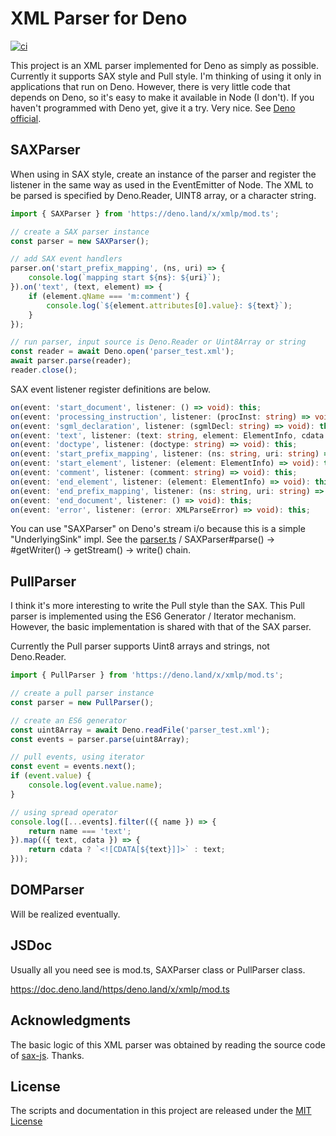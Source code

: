 # XML Parser for Deno

[![ci](https://github.com/m-kur/xmlp/workflows/ci/badge.svg)](https://github.com/m-kur/xmlp/actions)

This project is an XML parser implemented for Deno as simply as possible. Currently it supports SAX style and Pull style.
I'm thinking of using it only in applications that run on Deno. However, there is very little code that depends on Deno, so it's easy to make it available in Node (I don't).
If you haven't programmed with Deno yet, give it a try. Very nice. See [Deno official](https://deno.land/).

## SAXParser

When using in SAX style, create an instance of the parser and register the listener in the same way as used in the EventEmitter of Node.
The XML to be parsed is specified by Deno.Reader, UINT8 array, or a character string.

```typescript
import { SAXParser } from 'https://deno.land/x/xmlp/mod.ts';

// create a SAX parser instance
const parser = new SAXParser();

// add SAX event handlers
parser.on('start_prefix_mapping', (ns, uri) => {
    console.log(`mapping start ${ns}: ${uri}`);
}).on('text', (text, element) => {
    if (element.qName === 'm:comment') {
        console.log(`${element.attributes[0].value}: ${text}`);
    }
});

// run parser, input source is Deno.Reader or Uint8Array or string
const reader = await Deno.open('parser_test.xml');
await parser.parse(reader);
reader.close();
```

SAX event listener register definitions are below.

```typescript
on(event: 'start_document', listener: () => void): this;
on(event: 'processing_instruction', listener: (procInst: string) => void): this;
on(event: 'sgml_declaration', listener: (sgmlDecl: string) => void): this;
on(event: 'text', listener: (text: string, element: ElementInfo, cdata: boolean) => void): this;
on(event: 'doctype', listener: (doctype: string) => void): this;
on(event: 'start_prefix_mapping', listener: (ns: string, uri: string) => void): this;
on(event: 'start_element', listener: (element: ElementInfo) => void): this;
on(event: 'comment', listener: (comment: string) => void): this;
on(event: 'end_element', listener: (element: ElementInfo) => void): this;
on(event: 'end_prefix_mapping', listener: (ns: string, uri: string) => void): this;
on(event: 'end_document', listener: () => void): this;
on(event: 'error', listener: (error: XMLParseError) => void): this;
```

You can use "SAXParser" on Deno's stream i/o because this is a simple "UnderlyingSink<Uint8Array>" impl.
See the [parser.ts](parser.ts) / SAXParser#parse() -> #getWriter() -> getStream() -> write() chain.

## PullParser

I think it's more interesting to write the Pull style than the SAX. This Pull parser is implemented using the ES6 Generator / Iterator mechanism. However, the basic implementation is shared with that of the SAX parser.

Currently the Pull parser supports Uint8 arrays and strings, not Deno.Reader.

```typescript
import { PullParser } from 'https://deno.land/x/xmlp/mod.ts';

// create a pull parser instance
const parser = new PullParser();

// create an ES6 generator
const uint8Array = await Deno.readFile('parser_test.xml');
const events = parser.parse(uint8Array);

// pull events, using iterator
const event = events.next();
if (event.value) {
    console.log(event.value.name);
}

// using spread operator
console.log([...events].filter(({ name }) => {
    return name === 'text';
}).map(({ text, cdata }) => {
    return cdata ? `<![CDATA[${text}]]>` : text;
}));
```

## DOMParser

Will be realized eventually.

## JSDoc

Usually all you need see is mod.ts, SAXParser class or PullParser class.

https://doc.deno.land/https/deno.land/x/xmlp/mod.ts

## Acknowledgments

The basic logic of this XML parser was obtained by reading the source code of [sax-js](https://github.com/isaacs/sax-js). Thanks.


## License

The scripts and documentation in this project are released under the [MIT License](LICENSE)
